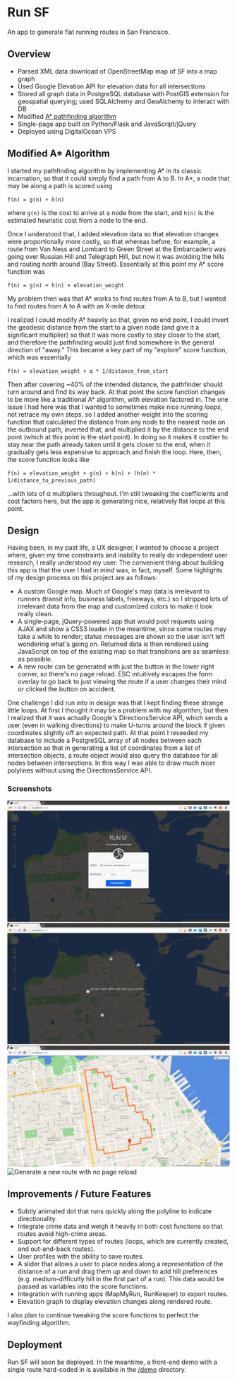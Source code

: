 # Run SF

An app to generate flat running routes in San Francisco.


## Overview

* Parsed XML data download of OpenStreetMap map of SF into a map graph
* Used Google Elevation API for elevation data for all intersections
* Stored all graph data in PostgreSQL database with PostGIS extension for
  geospatial querying; used SQLAlchemy and GeoAlchemy to interact with DB 
* Modified [A\* pathfinding algorithm][A\*]
* Single-page app built on Python/Flask and JavaScript/jQuery
* Deployed using DigitalOcean VPS


## Modified A\* Algorithm

I started my pathfinding algorithm by implementing A\* in its classic
incarnation, so that it could simply find a path from A to B. In A\*, a node
that may be along a path is scored using

```
f(n) = g(n) + h(n)
```

where `g(n)` is the cost to arrive at a node from the start, and `h(n)` is the
estimated heuristic cost from a node to the end.

Once I understood that, I added elevation data so that elevation changes were
proportionally more costly, so that whereas before, for example, a route from
Van Ness and Lombard to Green Street at the Embarcadero was going over Russian
Hill and Telegraph Hill, but now it was avoiding the hills and routing north
around (Bay Street). Essentially at this point my A\* score function was

```
f(n) = g(n) + h(n) + elevation_weight
```

My problem then was that A* works to find routes from A to B, but I wanted to
find routes from A to A with an X-mile detour.

I realized I could modify A* heavily so that, given no end point, I could
invert the geodesic distance from the start to a given node (and give it a
significant multiplier) so that it was more costly to stay closer to the start,
and therefore the pathfinding would just find somewhere in the general
direction of "away." This became a key part of my "explore" score function,
which was essentially

```
f(n) = elevation_weight + α * 1/distance_from_start
```

Then after covering ~40% of the intended distance, the pathfinder should turn
around and find its way back. At that point the score function changes to be
more like a traditional A\* algorithm, with elevation factored in. The one
issue I had here was that I wanted to sometimes make nice running *loops*, not
retrace my own steps, so I added another weight into the scoring function that
calculated the distance from any node to the nearest node on the outbound path,
inverted that, and multiplied it by the distance to the end point (which at
this point is the start point). In doing so it makes it costlier to stay near
the path already taken until it gets closer to the end, when it gradually gets
less expensive to approach and finish the loop. Here, then, the score function
looks like

```
f(n) = elevation_weight + g(n) + h(n) + (h(n) * 1/distance_to_previous_path)
```

…with lots of α multipliers throughout. I'm still tweaking the coefficients and
cost factors here, but the app is generating nice, relatively flat loops at
this point.


## Design

Having been, in my past life, a UX designer, I wanted to choose a project
where, given my time constraints and inability to really do independent user
research, I really understood my user. The convenient thing about building this
app is that the user I had in mind was, in fact, myself. Some highlights of my
design process on this project are as follows:

* A custom Google map. Much of Google's map data is irrelevant to runners
  (transit info, business labels, freeways, etc.) so I stripped lots of
  irrelevant data from the map and customized colors to make it look really
  clean.
* A single-page, jQuery-powered app that would post requests using AJAX and
  show a CSS3 loader in the meantime, since some routes may take a while to
  render; status messages are shown so the user isn't left wondering what's
  going on. Returned data is then rendered using JavaScript on top of the
  existing map so that transitions are as seamless as possible.
* A new route can be generated with just the button in the lower right corner,
  so there's no page reload. ESC intuitively escapes the form overlay to go
  back to just viewing the route if a user changes their mind or clicked the
  button on accident.

One challenge I did run into in design was that I kept finding these strange
little loops. At first I thought it may be a problem with my algorithm, but
then I realized that it was actually Google's DirectionsService API, which
sends a user (even in walking directions) to make U-turns around the block if
given coordinates slightly off an expected path. At that point I reseeded my
database to include a PostgreSQL array of all nodes between each intersection
so that in generating a list of coordinates from a list of intersection
objects, a route object would also query the database for all nodes between
intersections. In this way I was able to draw much nicer polylines without
using the DirectionsService API.

### Screenshots
![Starting screen](etc/screen_1.png "Starting screen")
![Loader during AJAX call](etc/screen_2.png "Loader")
![Rendered route](etc/screen_3.png "Rendered route")
![Generate a new route with no page reload](etc/screen_4.png "New route
generation without page reload")

## Improvements / Future Features

* Subtly animated dot that runs quickly along the polyline to indicate
  directionality.
* Integrate crime data and weigh it heavily in both cost functions so that
  routes avoid high-crime areas.
* Support for different types of routes (loops, which are currently created,
  and out-and-back routes).
* User profiles with the ability to save routes.
* A slider that allows a user to place nodes along a representation of the
  distance of a run and drag them up and down to add hill preferences (e.g.
  medium-difficulty hill in the first part of a run). This data would be passed
  as variables into the score functions.
* Integration with running apps (MapMyRun, RunKeeper) to export routes.
* Elevation graph to display elevation changes along rendered route.

I also plan to continue tweaking the score functions to perfect the wayfinding
algorithm.

## Deployment

Run SF will soon be deployed. In the meantime, a front-end demo with a single
route hard-coded in is available in the [/demo][demo] directory.


[A\*]: http://en.wikipedia.org/wiki/A*_search_algorithm
[demo]: https://github.com/lbud/run_sf/tree/master/demo
